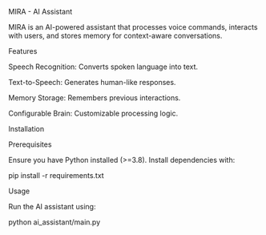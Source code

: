 MIRA - AI Assistant

MIRA is an AI-powered assistant that processes voice commands, interacts with users, and stores memory for context-aware conversations.

Features

Speech Recognition: Converts spoken language into text.

Text-to-Speech: Generates human-like responses.

Memory Storage: Remembers previous interactions.

Configurable Brain: Customizable processing logic.

Installation

Prerequisites

Ensure you have Python installed (>=3.8). Install dependencies with:

pip install -r requirements.txt

Usage

Run the AI assistant using:

python ai_assistant/main.py

